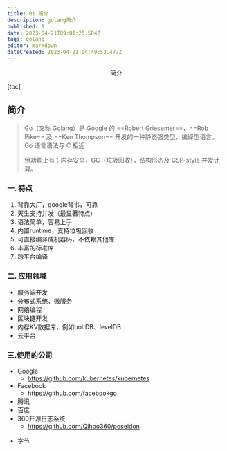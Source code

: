 ```yaml
---
title: 01.简介
description: golang简介
published: 1
date: 2023-04-21T09:01:25.584Z
tags: golang
editor: markdown
dateCreated: 2023-04-21T04:49:53.477Z
---
```


<center>简介</center>



[toc]





## 简介

> Go（又称 Golang）是 Google 的 ==Robert Griesemer==，==Rob Pike== 及 ==Ken Thompson== 开发的一种静态强类型、编译型语言。Go 语言语法与 C 相近
>
> 但功能上有：内存安全，GC（垃圾回收），结构形态及 CSP-style 并发计算。





### 一. 特点

1. 背靠大厂，google背书，可靠
2. 天生支持并发（最显著特点）
3. 语法简单，容易上手
4. 内置runtime，支持垃圾回收
5. 可直接编译成机器码，不依赖其他库
6. 丰富的标准库
7. 跨平台编译





### 二. 应用领域

- 服务端开发
- 分布式系统，微服务
- 网络编程
- 区块链开发
- 内存KV数据库，例如boltDB、levelDB
- 云平台



### 三.使用的公司

- Google
  - https://github.com/kubernetes/kubernetes
- Facebook
  - https://github.com/facebookgo
- 腾讯
- 百度
- 360开源日志系统
  - https://github.com/Qihoo360/poseidon

* 字节

  













